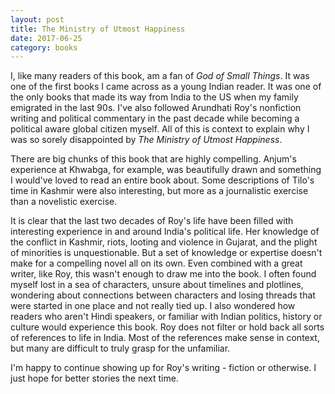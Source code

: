 ```yaml
---
layout: post
title: The Ministry of Utmost Happiness 
date: 2017-06-25
category: books
---
```


I, like many readers of this book, am a fan of <em>God of Small Things</em>. It was one of the first books I came across as a young Indian reader. It was one of the only books that made its way from India to the US when my family emigrated in the last 90s. I've also followed Arundhati Roy's nonfiction writing and political commentary in the past decade while becoming a political aware global citizen myself. All of this is context to explain why I was so sorely disappointed by <em>The Ministry of Utmost Happiness</em>. 

There are big chunks of this book that are highly compelling. Anjum's experience at Khwabga, for example, was beautifully drawn and something I would've loved to read an entire book about. Some descriptions of Tilo's time in Kashmir were also interesting, but more as a journalistic exercise than a novelistic exercise. 

It is clear that the last two decades of Roy's life have been filled with interesting experience in and around India's political life. Her knowledge of the conflict in Kashmir, riots, looting and violence in Gujarat, and the plight of minorities is unquestionable. But a set of knowledge or expertise doesn't make for a compelling novel all on its own. Even combined with a great writer, like Roy, this wasn't enough to draw me into the book. I often found myself lost in a sea of characters, unsure about timelines and plotlines, wondering about connections between characters and losing threads that were started in one place and not really tied up. I also wondered how readers who aren't Hindi speakers, or familiar with Indian politics, history or culture would experience this book. Roy does not filter or hold back all sorts of references to life in India. Most of the references make sense in context, but many are difficult to truly grasp for the unfamiliar.

I'm happy to continue showing up for Roy's writing - fiction or otherwise. I just hope for better stories the next time.